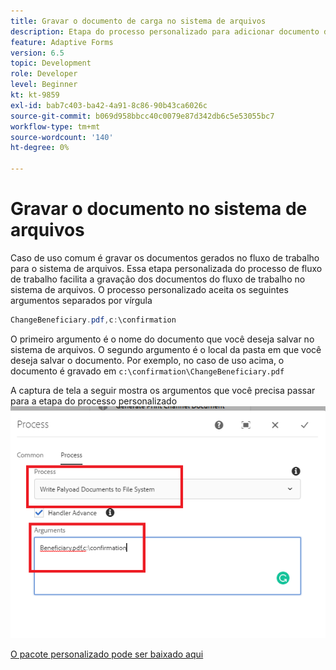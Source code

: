 ```yaml
---
title: Gravar o documento de carga no sistema de arquivos
description: Etapa do processo personalizado para adicionar documento de gravação residente na pasta carga ao sistema de arquivos
feature: Adaptive Forms
version: 6.5
topic: Development
role: Developer
level: Beginner
kt: kt-9859
exl-id: bab7c403-ba42-4a91-8c86-90b43ca6026c
source-git-commit: b069d958bbcc40c0079e87d342db6c5e53055bc7
workflow-type: tm+mt
source-wordcount: '140'
ht-degree: 0%

---
```


# Gravar o documento no sistema de arquivos

Caso de uso comum é gravar os documentos gerados no fluxo de trabalho para o sistema de arquivos.
Essa etapa personalizada do processo de fluxo de trabalho facilita a gravação dos documentos do fluxo de trabalho no sistema de arquivos.
O processo personalizado aceita os seguintes argumentos separados por vírgula

```java
ChangeBeneficiary.pdf,c:\confirmation
```

O primeiro argumento é o nome do documento que você deseja salvar no sistema de arquivos. O segundo argumento é o local da pasta em que você deseja salvar o documento. Por exemplo, no caso de uso acima, o documento é gravado em `c:\confirmation\ChangeBeneficiary.pdf`

A captura de tela a seguir mostra os argumentos que você precisa passar para a etapa do processo personalizado
![write-payload-file-system](assets/write-payload-file-system.png)

[O pacote personalizado pode ser baixado aqui](/help/forms/assets/common-osgi-bundles/SetValueApp.core-1.0-SNAPSHOT.jar)
